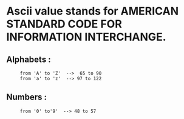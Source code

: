 #       Ascii value stands for AMERICAN STANDARD CODE FOR INFORMATION INTERCHANGE.



##    Alphabets :
         from 'A' to 'Z'  -->  65 to 90
         from 'a' to 'z'  --> 97 to 122
         
##    Numbers  :
         from '0' to'9'  --> 48 to 57
